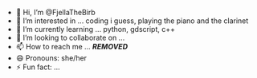 - 👋 Hi, I’m @FjellaTheBirb
- 👀 I’m interested in ... coding i guess, playing the piano and the clarinet 
- 🌱 I’m currently learning ... python, gdscript, c++
- 💞️ I’m looking to collaborate on ...
- 📫 How to reach me ... ***REMOVED***
- 😄 Pronouns: she/her
- ⚡ Fun fact: ...

<!---
FjellaTheBirb/FjellaTheBirb is a ✨ special ✨ repository because its `README.md` (this file) appears on your GitHub profile.
You can click the Preview link to take a look at your changes.
--->
